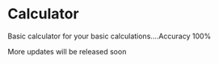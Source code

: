 # Calculator
Basic calculator for your basic calculations....Accuracy 100%

 
More updates will be released soon 
